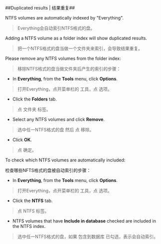 ##Duplicated results | 结果重复##

NTFS volumes are automatically indexed by "Everything".

> Everything会自动索引NTFS格式的盘。

Adding a NTFS volume as a folder index will show duplicated results.

> 把一个NTFS格式的盘当做一个文件夹来索引，会导致结果重复。

Please remove any NTFS volumes from the folder index:

> 移除NTFS格式的盘当做文件夹后产生的索引的步骤：

- In **Everything**, from the **Tools** menu, click **Options**.

> 打开Everything，点开菜单栏的 工具，点 选项。

- Click the **Folders** tab.

> 点 文件夹 标签。

- Select any NTFS volumes and click **Remove**.

> 选中任一NTFS格式的盘 然后 点 移除。

- Click **OK**.

> 点 确定。


To check which NTFS volumes are automatically included:

检查哪些NFTS格式的盘被自动索引的步骤：

- In **Everything**, from the **Tools** menu, click **Options**.

> 打开Everything，点开菜单栏的 工具，点 选项。

- Click the **NTFS** tab.

> 点 NTFS 标签。

- NTFS volumes that have **Include in database** checked are included in the NTFS index.

> 选中任一NTFS格式的盘，如果 包含到数据库 已勾选，表示会自动索引。
